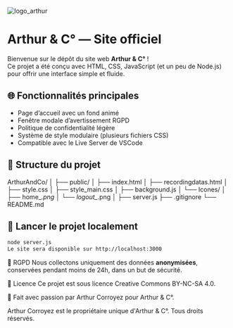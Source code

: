 ![logo_arthur](https://github.com/user-attachments/assets/ddef424b-126e-4ddf-8586-a106c0ae21a1)
# Arthur & C° — Site officiel

Bienvenue sur le dépôt du site web **Arthur & C°** !  
Ce projet a été conçu avec HTML, CSS, JavaScript (et un peu de Node.js) pour offrir une interface simple et fluide.

## 🌐 Fonctionnalités principales

- Page d’accueil avec un fond animé
- Fenêtre modale d’avertissement RGPD
- Politique de confidentialité légère
- Système de style modulaire (plusieurs fichiers CSS)
- Compatible avec le Live Server de VSCode

## 📁 Structure du projet

ArthurAndCo/
│
├── public/
│ ├── index.html
│ ├── recordingdatas.html
│ ├── style.css
│ ├── style_main.css
│ ├── background.js
│ └── Icones/
│  ├── home_*.png
│  └── logout_*.png
│
├── server.js
├── .gitignore
└── README.md

## 🚀 Lancer le projet localement

```bash
node server.js
Le site sera disponible sur http://localhost:3000
```
🔐 RGPD
Nous collectons uniquement des données **anonymisées**, conservées pendant moins de 24h, dans un but de sécurité.

📜 Licence
Ce projet est sous licence Creative Commons BY-NC-SA 4.0.

🧠 Fait avec passion par Arthur Corroyez pour Arthur & C°.

Arthur Corroyez est le propriétaire unique d'Arthur & C°. Tous droits réservés.
